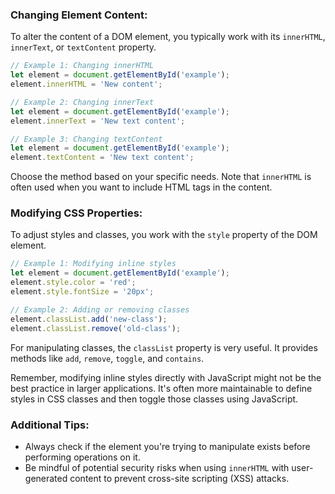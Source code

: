 ### Changing Element Content:

To alter the content of a DOM element, you typically work with its `innerHTML`, `innerText`, or `textContent` property.

```javascript
// Example 1: Changing innerHTML
let element = document.getElementById('example');
element.innerHTML = 'New content';

// Example 2: Changing innerText
let element = document.getElementById('example');
element.innerText = 'New text content';

// Example 3: Changing textContent
let element = document.getElementById('example');
element.textContent = 'New text content';
```

Choose the method based on your specific needs. Note that `innerHTML` is often used when you want to include HTML tags in the content.

### Modifying CSS Properties:

To adjust styles and classes, you work with the `style` property of the DOM element.

```javascript
// Example 1: Modifying inline styles
let element = document.getElementById('example');
element.style.color = 'red';
element.style.fontSize = '20px';

// Example 2: Adding or removing classes
element.classList.add('new-class');
element.classList.remove('old-class');
```

For manipulating classes, the `classList` property is very useful. It provides methods like `add`, `remove`, `toggle`, and `contains`.

Remember, modifying inline styles directly with JavaScript might not be the best practice in larger applications. It's often more maintainable to define styles in CSS classes and then toggle those classes using JavaScript.

### Additional Tips:

- Always check if the element you're trying to manipulate exists before performing operations on it.
- Be mindful of potential security risks when using `innerHTML` with user-generated content to prevent cross-site scripting (XSS) attacks.